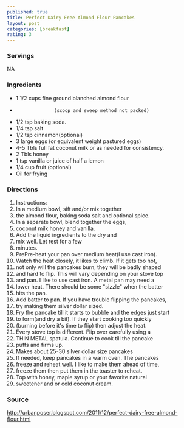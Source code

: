 ```yaml
---
published: true
title: Perfect Dairy Free Almond Flour Pancakes
layout: post
categories: [breakfast]
rating: 3
---
```

### Servings
NA

### Ingredients
- 1 1/2 cups  fine ground blanched almond flour 
-                   (scoop and sweep method not packed)
- 1/2 tsp baking soda.
- 1/4 tsp  salt
- 1/2 tsp   cinnamon(optional) 
- 3 large  eggs (or equivalent weight pastured eggs)
- 4-5 Tbls full fat coconut milk or as needed for consistency.
- 2 Tbls  honey
- 1 tsp vanilla or juice of half a lemon
- 1/4 cup fruit (optional)
- Oil for frying 


### Directions
1. Instructions:
2. In a medium bowl, sift and/or mix together
3. the almond flour, baking soda salt and optional spice.
4. In a separate bowl, blend together the eggs,
5. coconut milk  honey and vanilla.
6. Add the liquid ingredients to the dry and
7. mix well. Let rest for a few
8. minutes.
9. PrePre-heat your pan over medium heat(I use cast iron).
10. Watch the heat closely, it likes to climb. If it gets too hot,
11. not only will the pancakes burn, they will be badly shaped
12. and hard to flip. This will vary depending on your stove top
13. and pan. I like to use cast iron. A metal pan may need a
14. lower heat. There should be some "sizzle" when the batter
15. hits the pan.
16. Add batter to pan.  If you have trouble flipping the pancakes,
17. try making them silver dollar sized.
18. Fry the pancake till it starts to bubble and the edges just start
19. to form(and dry a bit). If they start cooking too quickly
20. (burning before it's time to flip) then adjust the heat.
21. Every stove top is different. Flip over carefully using a
22. THIN METAL spatula. Continue to cook till the pancake
23. puffs and firms up.
24. Makes about 25-30 silver dollar size pancakes
25. If needed, keep pancakes in a warm oven. The pancakes
26. freeze and reheat well. I like to make them ahead of time,
27. freeze them then put them in the toaster to reheat.
28. Top with honey, maple syrup or your favorite natural
29. sweetener and or cold coconut cream.

### Source
<a href="http://urbanposer.blogspot.com/2011/12/perfect-dairy-free-almond-flour.html" target="new">http://urbanposer.blogspot.com/2011/12/perfect-dairy-free-almond-flour.html</a>
